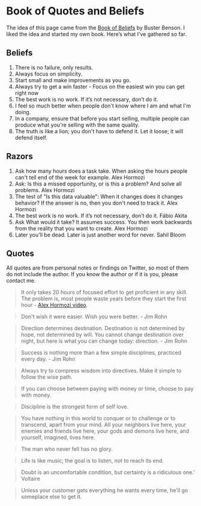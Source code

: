 # Book of Quotes and Beliefs
The idea of this page came from the [Book of Beliefs](https://github.com/busterbenson/public/blob/master/book-of-beliefs.md) by Buster Benson. I liked the idea and started my own book. Here’s what I’ve gathered so far.

## Beliefs

1. There is no failure, only results.
2. Always focus on simplicity.
3. Start small and make improvements as you go.
4. Always try to get a win faster - Focus on the easiest win you can get right now
5. The best work is no work. If it’s not necessary, don’t do it.
6. I feel so much better when people don't know where I am and what I'm doing. 
7. In a company, ensure that before you start selling, multiple people can produce what you're selling with the same quality.
8. The truth is like a lion; you don't have to defend it. Let it loose; it will defend itself.

## Razors
1. Ask how many hours does a task take. When asking the hours people can't tell end of the week for example. Alex Hormozi
2. Ask: Is this a missed opportunity, or is this a problem? And solve all problems. Alex Hormozi
3. The test of "Is this data valuable": When it changes does it changes behavior? If the answer is no, then you don't need to track it. Alex Hormozi
4. The best work is no work. If it’s not necessary, don’t do it. Fábio Akita
5. Ask What would it take? It assumes success. You then work backwards from the reality that you want to create. Alex Hormozi
6. Later you'll be dead. Later is just another word for never. Sahil Bloom

## Quotes

All quotes are from personal notes or findings on Twitter, so most of them do not include the author. If you know the author or if it is you, please contact me.

>It only takes 20 hours of focused effort to get proficient in any skill. The problem is, most people waste  years before they start the first hour - [Alex Hormozi video](https://www.youtube.com/watch?v=pLhQOYMGa88&t=207s).

>Don't wish it were easier. Wish you were better. - Jim Rohn

>Direction determines destination. Destination is not determined by hope, not determined by will. You cannot change destination over night, but here is what you can change today: direction. - Jim Rohn

>Success is nothing more than a few simple disciplines, practiced every day. - Jim Rohn

>Always try to compress wisdom into directives. Make it simple to follow the wise path.

>If you can choose between paying with money or time, choose to pay with money.

>Discipline is the strongest form of self love.

>You have nothing in this world to conquer or to challenge or to transcend, apart from your mind. All your neighbors live here, your enemies and friends live here, your gods and demons live here, and yourself, imagined, lives here.

>The man who never fell has no glory.

>Life is like music; the goal is to listen, not to reach its end.

>Doubt is an uncomfortable condition, but certainty is a ridiculous one.’ Voltaire

>Unless your customer gets everything he wants every time, he'll go someplace else to get it.